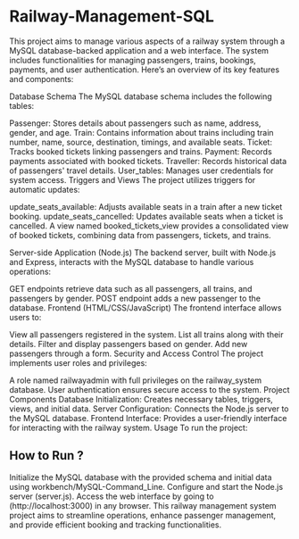 # Railway-Management-SQL
This project aims to manage various aspects of a railway system through a MySQL database-backed application and a web interface. The system includes functionalities for managing passengers, trains, bookings, payments, and user authentication. Here’s an overview of its key features and components:

Database Schema
The MySQL database schema includes the following tables:

Passenger: Stores details about passengers such as name, address, gender, and age.
Train: Contains information about trains including train number, name, source, destination, timings, and available seats.
Ticket: Tracks booked tickets linking passengers and trains.
Payment: Records payments associated with booked tickets.
Traveller: Records historical data of passengers' travel details.
User_tables: Manages user credentials for system access.
Triggers and Views
The project utilizes triggers for automatic updates:

update_seats_available: Adjusts available seats in a train after a new ticket booking.
update_seats_cancelled: Updates available seats when a ticket is cancelled.
A view named booked_tickets_view provides a consolidated view of booked tickets, combining data from passengers, tickets, and trains.

Server-side Application (Node.js)
The backend server, built with Node.js and Express, interacts with the MySQL database to handle various operations:

GET endpoints retrieve data such as all passengers, all trains, and passengers by gender.
POST endpoint adds a new passenger to the database.
Frontend (HTML/CSS/JavaScript)
The frontend interface allows users to:

View all passengers registered in the system.
List all trains along with their details.
Filter and display passengers based on gender.
Add new passengers through a form.
Security and Access Control
The project implements user roles and privileges:

A role named railwayadmin with full privileges on the railway_system database.
User authentication ensures secure access to the system.
Project Components
Database Initialization: Creates necessary tables, triggers, views, and initial data.
Server Configuration: Connects the Node.js server to the MySQL database.
Frontend Interface: Provides a user-friendly interface for interacting with the railway system.
Usage
To run the project:

## How to Run ?
Initialize the MySQL database with the provided schema and initial data using workbench/MySQL-Command_Line.
Configure and start the Node.js server (server.js).
Access the web interface by going to (http://localhost:3000) in any browser.
This railway management system project aims to streamline operations, enhance passenger management, and provide efficient booking and tracking functionalities.
